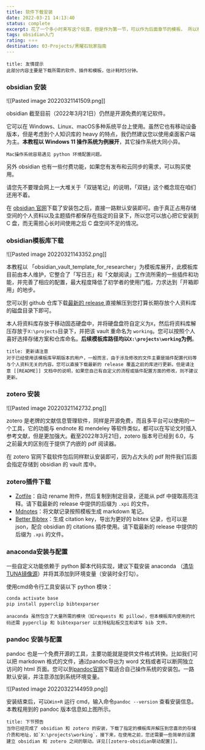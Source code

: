 ```yaml
---
title: 软件下载安装
date: 2022-03-21 14:13:40
status: complete
excerpt: 花了一个多小时来写这个玩意，但是作为第一节，可以作为后面章节的模板， 所以构思了一下内容逻辑和内容布局样式，不过总的来说还是值得花点时间的。
tags: obsidian入门
rating: ⭐⭐⭐
destination: 03-Projects/黑曜石玩家指南
---
```



```ad-info
title: 友情提示
此部分内容主要是下载所需的软件、插件和模板，估计耗时5分钟。
```

### obsidian 安装

![[Pasted image 20220321141509.png]]

obsidian 截至目前（2022年3月21日）仍然是开源免费的笔记软件。

它可以在 Windows、Linux、macOS多种系统平台上使用。虽然它也有移动设备版本，但是考虑到个人知识库的 heavy 的特点，我仍然建议您以使用桌面客户端为主。**本教程以 Windows 11 操作系统为例展开**，其它操作系统大同小异。

```ad-warning
Mac操作系统容易遇见 python 环境配置问题。
```

另外 obsidian 也有一些付费功能，如果您有发布和云同步的需求，可以购买使用。

请您先不要理会网上一大堆关于「双链笔记」的说明，「双链」这个概念现在咱们还用不着。

在 [obsidian 官网](https://obsidian.md/)下载了安装包之后，直接一路默认安装即可。由于真正占用存储空间的个人资料以及主题插件都保存在指定的目录下，所以您可以放心把它安装到 C 盘，而无需担心长时间使用之后 C 盘空间不足的情况。


### obsidian模板库下载

![[Pasted image 20220321143352.png]]

本教程以 「obsidian_vault_template_for_researcher」为模板库展开，此模板库目前由本人维护，它整合了「写日志」和「文献阅读」工作流所需的一些插件和功能，并完善了相应的配置，最大程度降低了初学者的使用门槛，力求达到「开箱即用」的地步。

您可以到 github 仓库下载[最新的 release ](https://github.com/sheldonxxd/obsidian_vault_template_for_researcher/releases)直接解压到您打算长期存放个人资料库的磁盘目录下即可。

本人将资料库存放于移动固态硬盘中，并将硬盘盘符自定义为`X`，然后将资料库解压存放于`X:\projects`目录下，并把该 vault 重命名为 `working`。您可以按照个人喜好选择存储方案和仓库命名。**后续模板库路径均以`X:\projects\working`为例**。

```ad-warning
title: 更新请注意
对于已经使用该模板库早期版本的用户，一般而言，由于涉及修改的文件主要是插件配置代码等与个人资料无关的内容。您可以直接下载最新的 release 覆盖之前的库进行更新。但是请注意 [[README]] 文档中的说明，如果您自己有自定义的流程或插件配置方面的修改，则不建议更新。
```

### zotero 安装

![[Pasted image 20220321142732.png]]

zotero 是老牌的文献信息管理软件，同样是开源免费，而且多平台可以使用的一个工具，它的功能与 endnote 和 mendeley 等软件类似，都可以在写论文时插入参考文献，但是更加强大。截至2022年3月21日，zotero 版本号已经到 6.0，与之前最大的区别在于提供了内嵌的 pdf 阅读器。

在 zotero 官网下载软件包后同样默认安装即可，因为占大头的 pdf 附件我们后面会指定存储到 obsidian 的 vault 库中。

### zotero插件下载

- [Zotfile](https://github.com/jlegewie/zotfile/releases)：自动 rename 附件，然后复制到制定目录，还能从 pdf 中提取高亮注释。请下载最新的 release 中提供的后缀为 `.xpi` 的文件。
- [Mdnotes](https://github.com/argenos/zotero-mdnotes/releases)：将文献记录按照模板生成 markdown 笔记。
- [Better Bibtex](https://github.com/retorquere/zotero-better-bibtex/releases/tag/v5.5.4)：生成 citation key，导出为更好的 bibtex 记录，也可以是 json，配合 obsidian 的 citations 插件使用。请下载最新的 release 中提供的后缀为 `.xpi` 的文件。


### anaconda安装与配置

一些自定义功能依赖于 python 脚本代码实现，建议下载安装 anaconda （[清华TUNA镜像源](https://mirrors.tuna.tsinghua.edu.cn/anaconda/archive/Anaconda3-2021.11-Windows-x86_64.exe)）并将其添加到环境变量（安装时全打勾）。

使用cmd命令行工具安装以下 python 模块：

```bash
conda activate base
pip install pyperclip bibtexparser
```

```ad-warning
anaconda 虽然包含了大量所需的模块（如requests 和 pillow），但本模板库内使用的代码还需 pyperclip 和 bibtexparser 以支持粘贴板交互和读写 bib 文件。 
```

### pandoc 安装与配置

pandoc 也是一个免费开源的工具，主要功能就是提供文件格式转换。比如我们可以把 markdown 格式的文件，通过pandoc导出为 word 文档或者可以断网独立访问的 html 页面。您可以到[pandoc官网](https://pandoc.org/installing.html)下载适合自己操作系统的安装包。一路默认安装，并注意添加到系统环境变量。

![[Pasted image 20220322144959.png]]

安装结束后，可以`Win+R` 运行 cmd，输入命令`pandoc --version` 查看安装信息。本教程用到的 pandoc 版本信息如上图所示。


```ad-info
title: 下节预告
当你已经完成了 obsidian 和 zotero 的安装，下载了指定的模板库并解压到您喜欢的存储介质和地址，如`X:\projects\working`，接下来，在使用之前，您还需要一些简单的设置建立 obsidian 和 zotero 之间的联动。详见[[zotero-obsidian联动配置]]。
```


